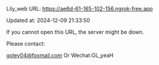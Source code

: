 Lily_web URL: https://ae6d-61-165-102-156.ngrok-free.app

Updated at: 2024-12-09 21:33:50

If you cannot open this URL, the server might be down.

Please contact: 

goley04@foxmail.com Or Wechat:GL_yeaH